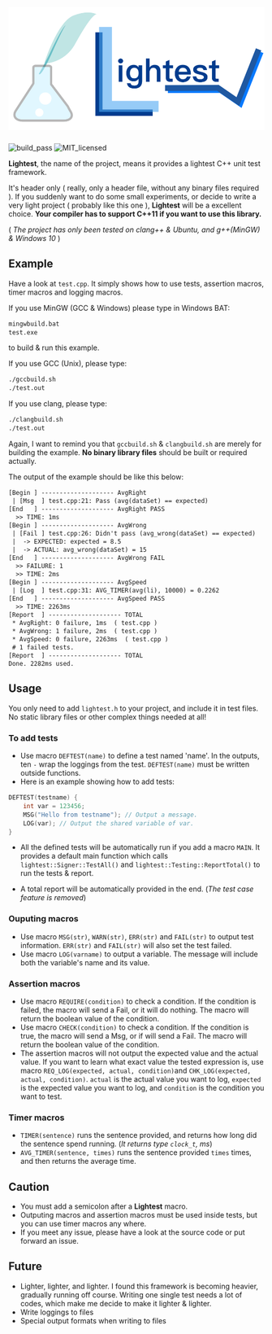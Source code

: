 # ![Lightest!](lightest.png)

![build_pass](https://img.shields.io/badge/build-passing-green.svg)
![MIT_licensed](https://img.shields.io/badge/license-MIT-blue.svg)

**Lightest**, the name of the project, means it provides a lightest C++ unit test framework.

It's header only ( really, only a header file, without any binary files required ). If you suddenly want to do some small experiments, or decide to write a very light project ( probably like this one ), **Lightest** will be a excellent choice.
**Your compiler has to support C++11 if you want to use this library.**

( *The project has only been tested on clang++ & Ubuntu, and g++(MinGW) & Windows 10* )

## Example

Have a look at `test.cpp`. It simply shows how to use tests, assertion macros, timer macros and logging macros.

If you use MinGW (GCC & Windows) please type in Windows BAT:

```bat
mingwbuild.bat
test.exe
```

to build & run this example.

If you use GCC (Unix), please type:

```bash
./gccbuild.sh
./test.out
```

If you use clang, please type:

```bash
./clangbuild.sh
./test.out
```

Again, I want to remind you that `gccbuild.sh` & `clangbuild.sh` are merely for building the example.
**No binary library files** should be built or required actually.

The output of the example should be like this below:

```
[Begin ] -------------------- AvgRight
 | [Msg  ] test.cpp:21: Pass (avg(dataSet) == expected)
[End   ] -------------------- AvgRight PASS
  >> TIME: 1ms
[Begin ] -------------------- AvgWrong
 | [Fail ] test.cpp:26: Didn't pass (avg_wrong(dataSet) == expected)
 |  -> EXPECTED: expected = 8.5
 |  -> ACTUAL: avg_wrong(dataSet) = 15
[End   ] -------------------- AvgWrong FAIL
  >> FAILURE: 1
  >> TIME: 2ms
[Begin ] -------------------- AvgSpeed
 | [Log  ] test.cpp:31: AVG_TIMER(avg(li), 10000) = 0.2262
[End   ] -------------------- AvgSpeed PASS
  >> TIME: 2263ms
[Report  ] -------------------- TOTAL
 * AvgRight: 0 failure, 1ms  ( test.cpp )
 * AvgWrong: 1 failure, 2ms  ( test.cpp )
 * AvgSpeed: 0 failure, 2263ms  ( test.cpp )
 # 1 failed tests.
[Report  ] -------------------- TOTAL
Done. 2282ms used.
```

## Usage

You only need to add `lightest.h` to your project, and include it in test files. No static library files or other complex things needed at all!

### To add tests

* Use macro `DEFTEST(name)` to define a test named 'name'. In the outputs, ten `-` wrap the loggings from the test. `DEFTEST(name)` must be written outside functions.
* Here is an example showing how to add tests:

```C++
DEFTEST(testname) {
    int var = 123456;
    MSG("Hello from testname"); // Output a message.
    LOG(var); // Output the shared variable of var.
}
```

* All the defined tests will be automatically run if you add a macro `MAIN`.
It provides a default main function which calls `lightest::Signer::TestAll()` and `lightest::Testing::ReportTotal()` to run the tests & report.

* A total report will be automatically provided in the end.
(*The test case feature is removed*)

### Ouputing macros

* Use macro `MSG(str)`, `WARN(str)`, `ERR(str)` and `FAIL(str)` to output test information. `ERR(str)` and `FAIL(str)` will also set the test failed.
* Use macro `LOG(varname)` to output a variable. The message will include both the variable's name and its value.

### Assertion macros

* Use macro `REQUIRE(condition)` to check a condition. If the condition is failed, the macro will send a Fail, or it will do nothing. The macro will return the boolean value of the condition.
* Use macro `CHECK(condition)` to check a condition. If the condition is true, the macro will send a Msg, or if will send a Fail. The macro will return the boolean value of the condition.
* The assertion macros will not output the expected value and the actual value. If you want to learn what exact value the tested expression is, use macro `REQ_LOG(expected, actual, condition)`and `CHK_LOG(expected, actual, condition)`.
`actual` is the actual value you want to log, `expected` is the expected value you want to log, and `condition` is the condition you want to test.

### Timer macros

* `TIMER(sentence)` runs the sentence provided, and returns how long did the sentence spend running. (*It returns type `clock_t`, ms*)
* `AVG_TIMER(sentence, times)` runs the sentence provided `times` times, and then returns the average time.

## Caution

* You must add a semicolon after a **Lightest** macro.
* Outputing macros and assertion macros must be used inside tests, but you can use timer macros any where.
* If you meet any issue, please have a look at the source code or put forward an issue.

## Future

* Lighter, lighter, and lighter. I found this framework is becoming heavier, gradually running off course.
  Writing one single test needs a lot of codes, which make me decide to make it lighter & lighter.
* Write loggings to files
* Special output formats when writing to files
